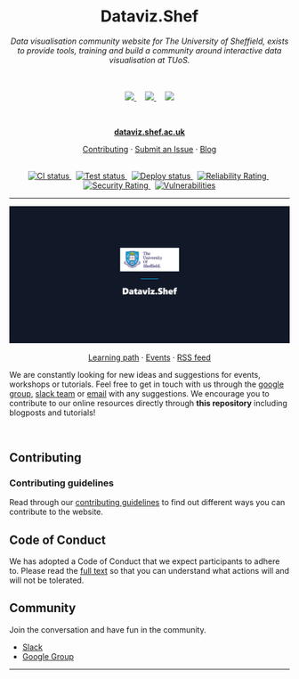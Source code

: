 <h1 align="center">Dataviz.Shef</h1>

<div align="center">
  <i>Data visualisation community website for The University of Sheffield, exists to provide tools, training and build a community around interactive data visualisation at TUoS.</i>
  <br><br><br>
  
  <p>
    <a href="https://shef-dataviz.slack.com" target="_blank" rel="noopener noreferrer">
      <img src="https://upload.wikimedia.org/wikipedia/commons/thumb/b/b9/Slack_Technologies_Logo.svg/1280px-Slack_Technologies_Logo.svg.png" width="20%" />
    </a>
    <span width="10%">&nbsp; &nbsp;</span>
    <a href="https://groups.google.com/a/sheffield.ac.uk/forum/?hl=en#!forum/shef_dataviz-group" target="_blank" rel="noopener noreferrer">
      <img src="https://upload.wikimedia.org/wikipedia/commons/5/53/Google_%22G%22_Logo.svg" width="5%" />
    </a>
      <span width="10%">&nbsp; &nbsp;</span>
    <a href="mailto:rdm@sheffield.ac.uk" target="_blank" rel="noopener noreferrer">
      <img src="https://upload.wikimedia.org/wikipedia/commons/7/75/Antu-mail-folder-sent-16.svg" width="5%" />
    </a>
  </p>
</div>
<br>

<p align="center">
  <a href="https://dataviz.shef.ac.uk"><strong>dataviz.shef.ac.uk</strong></a>
</p>

<p align="center">
  <a href="CONTRIBUTING.md">Contributing</a>
  ·
  <a href="https://github.com/researchdata-sheffield/dataviz-hub2/issues">Submit an Issue</a>
  ·
  <a href="dataviz.shef.ac.uk/blog">Blog</a>
  <br>
  <br>
</p>

<p align="center">
  <a href="https://github.com/researchdata-sheffield/dataviz-hub2/actions/workflows/ci.yml">
    <img src="https://github.com/researchdata-sheffield/dataviz-hub2/workflows/CI/badge.svg?branch=development" alt="CI status" />
  </a>&nbsp;
  <a href="https://github.com/researchdata-sheffield/dataviz-hub2/actions/workflows/test.yml">
    <img src="https://github.com/researchdata-sheffield/dataviz-hub2/actions/workflows/test.yml/badge.svg?branch=development" alt="Test status" />
  </a>&nbsp;
  <a href="https://github.com/researchdata-sheffield/dataviz-hub2/actions/workflows/deploy.yml">
    <img src="https://github.com/researchdata-sheffield/dataviz-hub2/workflows/Deploy/badge.svg?branch=master" alt="Deploy status" />
  </a>&nbsp;
  <a href="https://sonarcloud.io/component_measures?id=researchdata-sheffield_dataviz-hub2&metric=Reliability">
    <img src="https://sonarcloud.io/api/project_badges/measure?project=researchdata-sheffield_dataviz-hub2&metric=reliability_rating" alt="Reliability Rating" />
  </a>&nbsp;
  <a href="https://sonarcloud.io/component_measures?id=researchdata-sheffield_dataviz-hub2&metric=Security">
    <img src="https://sonarcloud.io/api/project_badges/measure?project=researchdata-sheffield_dataviz-hub2&metric=security_rating" alt="Security Rating" />
  </a>&nbsp;
  <a href="https://sonarcloud.io/component_measures?id=researchdata-sheffield_dataviz-hub2&metric=vulnerabilities">
    <img src="https://sonarcloud.io/api/project_badges/measure?project=researchdata-sheffield_dataviz-hub2&metric=vulnerabilities" alt="Vulnerabilities" />
  </a>
</p>

<hr>

![Fig1](./src/images/readme/readme.png)

<p align="center">
  <a href="https://dataviz.shef.ac.uk/#learning-path">Learning path</a>
  ·
  <a href="https://dataviz.shef.ac.uk/events">Events</a>
  ·
  <a href="https://dataviz.shef.ac.uk/rss.xml">RSS feed</a>
  <br>
</p>

We are constantly looking for new ideas and suggestions for events, workshops or tutorials. Feel free to get in touch with us through the [google group][datavizgoogle], [slack team][datavizslack] or [email][datavizemail] with any suggestions. We encourage you to contribute to our online resources directly through **this repository** including blogposts and tutorials!

<br />

## Contributing

### Contributing guidelines

Read through our [contributing guidelines][contributing] to find out different ways you can contribute to the website.

## Code of Conduct

We has adopted a Code of Conduct that we expect participants to adhere to. Please read the [full text][codeofconduct] so that you can understand what actions will and will not be tolerated.

## Community

Join the conversation and have fun in the community.

- [Slack][datavizslack]
- [Google Group][datavizgoogle]

<hr>

[contributing]: CONTRIBUTING.md
[codeofconduct]: CODE-OF-CONDUCT.md
[changelog]: https://dataviz.shef.ac.uk/docs/
[datavizslack]: https://shef-dataviz.slack.com
[datavizgoogle]: https://groups.google.com/a/sheffield.ac.uk/forum/?hl=en#!forum/shef_dataviz-group
[datavizemail]: mailto:rdm@sheffield.ac.uk
